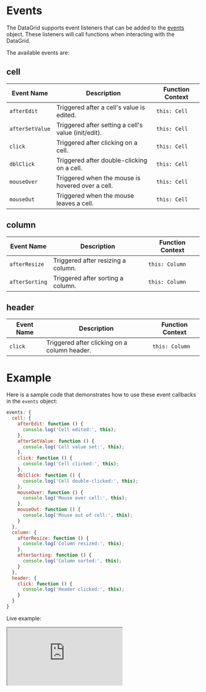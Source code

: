 # Events

The DataGrid supports event listeners that can be added to the [events](https://api.highcharts.com/dashboards/#interfaces/DataGrid_DataGridOptions.IndividualColumnOptions.html#events) object. These listeners will call functions when interacting with the DataGrid.

The available events are:

## cell

| **Event Name**     | **Description**                                          | **Function Context** |
|--------------------|----------------------------------------------------------|-----------------------|
| `afterEdit`        | Triggered after a cell's value is edited.                | `this: Cell`          |
| `afterSetValue`    | Triggered after setting a cell's value (init/edit).      | `this: Cell`          |
| `click`            | Triggered after clicking on a cell.                      | `this: Cell`          |
| `dblClick`         | Triggered after double-clicking on a cell.               | `this: Cell`          |
| `mouseOver`        | Triggered when the mouse is hovered over a cell.         | `this: Cell`          |
| `mouseOut`         | Triggered when the mouse leaves a cell.                  | `this: Cell`          |

## column

| **Event Name**     | **Description**                                          | **Function Context** |
|--------------------|----------------------------------------------------------|-----------------------|
| `afterResize`      | Triggered after resizing a column.                       | `this: Column`        |
| `afterSorting`     | Triggered after sorting a column.                        | `this: Column`        |

## header

| **Event Name**     | **Description**                                          | **Function Context** |
|--------------------|----------------------------------------------------------|-----------------------|
| `click`            | Triggered after clicking on a column header.             | `this: Column`        |

# Example

Here is a sample code that demonstrates how to use these event callbacks in the `events` object:

```js
events: {
  cell: {
    afterEdit: function () {
      console.log('Cell edited:', this);
    },
    afterSetValue: function () {
      console.log('Cell value set:', this);
    },
    click: function () {
      console.log('Cell clicked:', this);
    },
    dblClick: function () {
      console.log('Cell double-clicked:', this);
    },
    mouseOver: function () {
      console.log('Mouse over cell:', this);
    },
    mouseOut: function () {
      console.log('Mouse out of cell:', this);
    }
  },
  column: {
    afterResize: function () {
      console.log('Column resized:', this);
    },
    afterSorting: function () {
      console.log('Column sorted:', this);
    }
  },
  header: {
    click: function () {
      console.log('Header clicked:', this);
    }
  }
}
```

Live example:
<iframe src="https://www.highcharts.com/samples/embed/grid/basic/cell-events" allow="fullscreen"></iframe>
